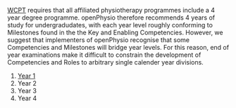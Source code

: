 [WCPT](http://www.wcpt.org/ "Link to the World Confederation of Physical Therapy") requires that all affiliated physiotherapy programmes include a 4 year degree programme. openPhysio therefore recommends 4 years of study for undergradudates, with each year level roughly conforming to Milestones found in the the Key and Enabling Competencies. However, we suggest that implementers of openPhysio recognise that some Competencies and Milestones will bridge year levels. For this reason, end of year examinations make it difficult to constrain the development of Competencies and Roles to arbitrary single calender year divisions.

1. <a href="year-1.md">Year 1</a>
1. Year 2
1. Year 3
1. Year 4
